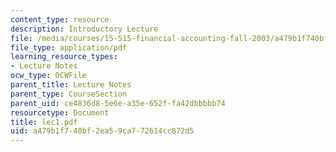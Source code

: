```yaml
---
content_type: resource
description: Introductory Lecture
file: /media/courses/15-515-financial-accounting-fall-2003/a479b1f740bf2ea59ca772614cc872d5_lec1.pdf
file_type: application/pdf
learning_resource_types:
- Lecture Notes
ocw_type: OCWFile
parent_title: Lecture Notes
parent_type: CourseSection
parent_uid: ce4836d8-5e6e-a35e-652f-fa42dbbbbb74
resourcetype: Document
title: lec1.pdf
uid: a479b1f7-40bf-2ea5-9ca7-72614cc872d5
---
```

